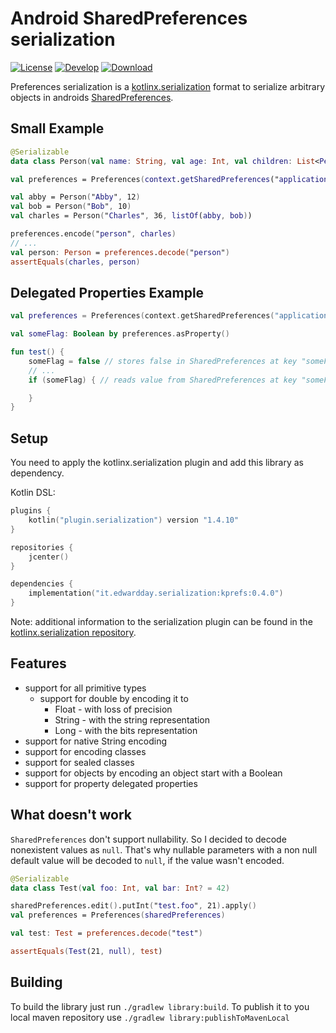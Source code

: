 # Android SharedPreferences serialization

[![License](https://img.shields.io/github/license/EdwarDDay/serialization.kprefs?style=flat)](http://www.apache.org/licenses/LICENSE-2.0)
[![Develop](https://github.com/EdwarDDay/serialization.kprefs/workflows/Develop/badge.svg?branch=main)](https://github.com/EdwarDDay/serialization.kprefs/actions?query=workflow%3ADevelop+branch%3Amain)
[![Download](https://api.bintray.com/packages/edwardday/maven/it.edwardday.serialization%3Akprefs/images/download.svg)](https://bintray.com/edwardday/maven/it.edwardday.serialization%3Akprefs/_latestVersion)

Preferences serialization is a [kotlinx.serialization](https://github.com/Kotlin/kotlinx.serialization) format to
 serialize arbitrary objects in androids
 [SharedPreferences](https://developer.android.com/reference/android/content/SharedPreferences).

## Small Example

```kotlin
@Serializable
data class Person(val name: String, val age: Int, val children: List<Person> = emptyList())

val preferences = Preferences(context.getSharedPreferences("application data", Context.MODE_PRIVATE))

val abby = Person("Abby", 12)
val bob = Person("Bob", 10)
val charles = Person("Charles", 36, listOf(abby, bob))

preferences.encode("person", charles)
// ...
val person: Person = preferences.decode("person")
assertEquals(charles, person)
```

## Delegated Properties Example

```kotlin
val preferences = Preferences(context.getSharedPreferences("application data", Context.MODE_PRIVATE))

val someFlag: Boolean by preferences.asProperty()

fun test() {
    someFlag = false // stores false in SharedPreferences at key "someFlag"
    // ...
    if (someFlag) { // reads value from SharedPreferences at key "someFlag"

    }
}
```

## Setup
You need to apply the kotlinx.serialization plugin and add this library as dependency.

Kotlin DSL:
```kotlin
plugins {
    kotlin("plugin.serialization") version "1.4.10"
}

repositories {
    jcenter()
}

dependencies {
    implementation("it.edwardday.serialization:kprefs:0.4.0")
}
```
Note: additional information to the serialization plugin can be found in the
  [kotlinx.serialization repository](https://github.com/Kotlin/kotlinx.serialization).

## Features
* support for all primitive types
  * support for double by encoding it to
    * Float - with loss of precision
    * String - with the string representation
    * Long - with the bits representation
* support for native String<Set> encoding
* support for encoding classes
* support for sealed classes
* support for objects by encoding an object start with a Boolean
* support for property delegated properties

## What doesn't work
`SharedPreferences` don't support nullability. So I decided to decode nonexistent values as `null`. That's why nullable
 parameters with a non null default value will be decoded to `null`, if the value wasn't encoded.

```kotlin
@Serializable
data class Test(val foo: Int, val bar: Int? = 42)

sharedPreferences.edit().putInt("test.foo", 21).apply()
val preferences = Preferences(sharedPreferences)

val test: Test = preferences.decode("test")

assertEquals(Test(21, null), test)
```

## Building
To build the library just run `./gradlew library:build`. To publish it to you local maven repository use
 `./gradlew library:publishToMavenLocal`
